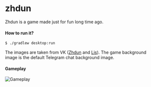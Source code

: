 # zhdun

Zhdun is a game made just for fun long time ago.

#### How to run it?

```bash
$ ./gradlew desktop:run
```

The images are taken from VK ([Zhdun](https://vk.com/stickers/zhdun) and [Lis](https://vk.com/stickers/lis)). The game
background image is the default Telegram chat background image.

#### Gameplay

![Gameplay](https://i.imgur.com/ccbtkNR.gif "Gameplay")
